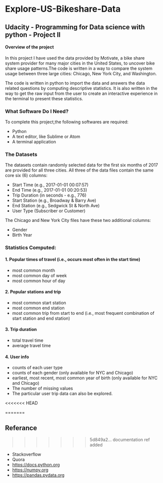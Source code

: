 # Explore-US-Bikeshare-Data
## Udacity - Programming for  Data science with python - Project II

#### Overview of the project
In this project I have used the data provided by Motivate, a bike share system provider for many major cities in the United States, 
to uncover bike share usage patterns.The code is written in a way to compare the system usage between three large cities: Chicago, New York City, and Washington.

The code is written in python to import the data and answers the data related questions by computing descriptive statistics. 
It is also written in the way to get the raw input from the user to create an interactive experience in the terminal to present these statistics.

### What Software Do I Need?
To complete this project,the following softwares are required:

- Python
- A text editor, like Sublime or Atom
- A terminal application

### The Datasets
The datasets contain randomly selected data for the first six months of 2017 are provided for all three cities. 
All three of the data files contain the same core six (6) columns:

- Start Time (e.g., 2017-01-01 00:07:57)
- End Time (e.g., 2017-01-01 00:20:53)
- Trip Duration (in seconds - e.g., 776)
- Start Station (e.g., Broadway & Barry Ave)
- End Station (e.g., Sedgwick St & North Ave)
- User Type (Subscriber or Customer)

The Chicago and New York City files have these two additional columns:
- Gender
- Birth Year

### Statistics Computed:

#### 1. Popular times of travel (i.e., occurs most often in the start time)

- most common month
- most common day of week
- most common hour of day

#### 2. Popular stations and trip

- most common start station
- most common end station
- most common trip from start to end (i.e., most frequent combination of start station and end station)

#### 3. Trip duration

- total travel time
- average travel time

#### 4. User info

- counts of each user type
- counts of each gender (only available for NYC and Chicago)
- earliest, most recent, most common year of birth (only available for NYC and Chicago)
- The number of missing values
- The particular user trip data can also be explored.

<<<<<<< HEAD


=======
## Referance
>>>>>>> 5d849a2... documentation ref added

- Stackoverflow
- Quora
- https://docs.python.org
- https://numpy.org
- https://pandas.pydata.org
